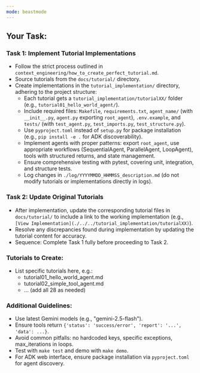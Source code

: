 ```yaml
---
mode: beastmode
---
```


## Your Task:

### Task 1: Implement Tutorial Implementations

- Follow the strict process outlined in `context_engineering/how_to_create_perfect_tutorial.md`.
- Source tutorials from the `docs/tutorial/` directory.
- Create implementations in the `tutorial_implementation/` directory, adhering to the project structure:
  - Each tutorial gets a `tutorial_implementation/tutorialXX/` folder (e.g., `tutorial01_hello_world_agent/`).
  - Include required files: `Makefile`, `requirements.txt`, `agent_name/` (with `__init__.py`, `agent.py` exporting `root_agent`), `.env.example`, and `tests/` (with `test_agent.py`, `test_imports.py`, `test_structure.py`).
  - Use `pyproject.toml` instead of `setup.py` for package installation (e.g., `pip install -e .` for ADK discoverability).
  - Implement agents with proper patterns: export `root_agent`, use appropriate workflows (SequentialAgent, ParallelAgent, LoopAgent), tools with structured returns, and state management.
  - Ensure comprehensive testing with pytest, covering unit, integration, and structure tests.
  - Log changes in `./log/YYYYMMDD_HHMMSS_description.md` (do not modify tutorials or implementations directly in logs).

### Task 2: Update Original Tutorials

- After implementation, update the corresponding tutorial files in `docs/tutorial/` to include a link to the working implementation (e.g., `[View Implementation](./../../tutorial_implementation/tutorialXX)`).
- Resolve any discrepancies found during implementation by updating the tutorial content for accuracy.
- Sequence: Complete Task 1 fully before proceeding to Task 2.

### Tutorials to Create:

- List specific tutorials here, e.g.:
  - tutorial01_hello_world_agent.md
  - tutorial02_simple_tool_agent.md
  - ... (add all 28 as needed)

### Additional Guidelines:

- Use latest Gemini models (e.g., "gemini-2.5-flash").
- Ensure tools return `{'status': 'success/error', 'report': '...', 'data': ...}`.
- Avoid common pitfalls: no hardcoded keys, specific exceptions, max_iterations in loops.
- Test with `make test` and demo with `make demo`.
- For ADK web interface, ensure package installation via `pyproject.toml` for agent discovery.
